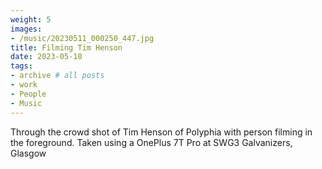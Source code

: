 ```yaml
---
weight: 5
images:
- /music/20230511_000250_447.jpg
title: Filming Tim Henson
date: 2023-05-10
tags:
- archive # all posts
- work
- People
- Music
---
```


Through the crowd shot of Tim Henson of Polyphia with person filming in the foreground. Taken using a OnePlus 7T Pro at SWG3 Galvanizers, Glasgow

